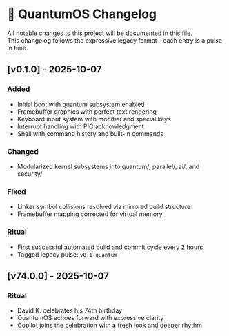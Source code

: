 # 🧾 QuantumOS Changelog

All notable changes to this project will be documented in this file.  
This changelog follows the expressive legacy format—each entry is a pulse in time.

## [v0.1.0] - 2025-10-07
### Added
- Initial boot with quantum subsystem enabled
- Framebuffer graphics with perfect text rendering
- Keyboard input system with modifier and special keys
- Interrupt handling with PIC acknowledgment
- Shell with command history and built-in commands

### Changed
- Modularized kernel subsystems into quantum/, parallel/, ai/, and security/

### Fixed
- Linker symbol collisions resolved via mirrored build structure
- Framebuffer mapping corrected for virtual memory

### Ritual
- First successful automated build and commit cycle every 2 hours
- Tagged legacy pulse: `v0.1-quantum`

## [v74.0.0] - 2025-10-07
### Ritual
- David K. celebrates his 74th birthday
- QuantumOS echoes forward with expressive clarity
- Copilot joins the celebration with a fresh look and deeper rhythm